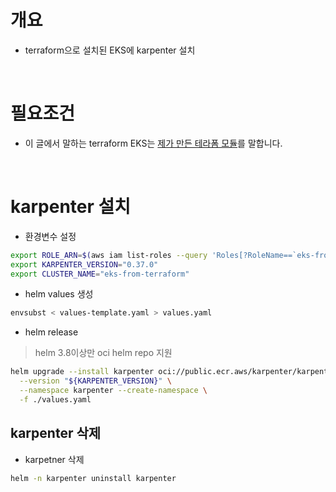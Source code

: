 # 개요
* terraform으로 설치된 EKS에 karpenter 설치

<br>

# 필요조건
* 이 글에서 말하는 terraform EKS는 [제가 만든 테라폼 모듈](https://github.com/choisungwook/terraform_practice/tree/main/eks)를 말합니다.

<br>

# karpenter 설치
* 환경변수 설정

```bash
export ROLE_ARN=$(aws iam list-roles --query 'Roles[?RoleName==`eks-from-terraform-karpenter-irsa`].Arn' --output text)
export KARPENTER_VERSION="0.37.0"
export CLUSTER_NAME="eks-from-terraform"
```

* helm values 생성

```bash
envsubst < values-template.yaml > values.yaml
```

* helm release

> helm 3.8이상만 oci helm repo 지원

```bash
helm upgrade --install karpenter oci://public.ecr.aws/karpenter/karpenter \
  --version "${KARPENTER_VERSION}" \
  --namespace karpenter --create-namespace \
  -f ./values.yaml
```

## karpenter 삭제

* karpetner 삭제

```bash
helm -n karpenter uninstall karpenter
```
